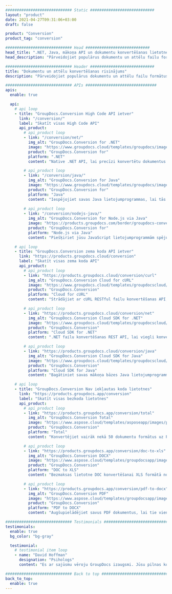 ```yaml
---
############################# Static ############################
layout: "product"
date: 2021-04-27T09:31:06+03:00
draft: false

product: "Conversion"
product_tag: "conversion"

############################# Head ############################
head_title: ".NET, Java, mākoņa API un dokumentu konvertēšanas lietotnes, ko piedāvā GroupDocs"
head_description: "Pārveidojiet populārus dokumentu un attēlu failu formātus jebkurā platformā, izmantojot uz lietotnēm un api balstītus risinājumus."

############################# Header ############################
title: "Dokumentu un attēlu konvertēšanas risinājums"
description: "Pārveidojiet populārus dokumentu un attēlu failu formātus jebkurā platformā, izmantojot uz lietotnēm un api balstītus risinājumus."

############################# APIs ###############################
apis:
  enable: true

  api:
    # api loop
    - title: "GroupDocs.Conversion High Code API ietver"
      link: "/conversion/"
      label: "Skatīt visas High Code API"
      api_product:
        # api_product loop
        - link: "/conversion/net/"
          img_alt: "GroupDocs.Conversion for .NET"
          image: "https://www.groupdocs.cloud/templates/groupdocs/images/product-logos/groupdocs-conversion-net.png"
          product: "GroupDocs.Conversion for"
          platform: ".NET"
          content: "Native .NET API, lai precīzi konvertētu dokumentus un attēlu failu formātus jebkura veida .NET lietojumprogrammās. Atbalsta attēla ūdenszīmju pievienošanu konvertēšanas laikā."

        # api_product loop
        - link: "/conversion/java/"
          img_alt: "GroupDocs.Conversion for Java"
          image: "https://www.groupdocs.cloud/templates/groupdocs/images/product-logos/groupdocs-conversion-java.png"
          product: "GroupDocs.Conversion for"
          platform: "Java"
          content: "Iespējojiet savas Java lietojumprogrammas, lai tās viegli konvertētu starp visiem nozares standarta dokumentu formātiem, tostarp Microsoft Office, PDF, HTML, attēliem un daudziem citiem."
        
        # api_product loop
        - link: "/conversion/nodejs-java/"
          img_alt: "GroupDocs.Conversion for Node.js via Java"
          image: "https://products.groupdocs.com/border/groupdocs-conversion-nodejs-java.svg"
          product: "GroupDocs.Conversion for"
          platform: "Node.js via Java"
          content: "Piešķiriet jūsu JavaScript lietojumprogrammām spēju gludi apstrādāt konversijas starp visiem galvenajiem dokumentu formātiem, piemēram, Microsoft Office, PDF, HTML, attēliem un vairākiem citiem."

    # api loop
    - title: "GroupDocs.Conversion zema koda API ietver"
      link: "https://products.groupdocs.cloud/conversion"
      label: "Skatīt visas zema koda API"
      api_product:
        # api_product loop
        - link: "https://products.groupdocs.cloud/conversion/curl"
          img_alt: "GroupDocs.Conversion Cloud for cURL"
          image: "https://www.groupdocs.cloud/templates/groupdocscloud/images/sdk/272x272/groupdocs_conversion-for-curl.png"
          product: "GroupDocs.Conversion"
          platform: "Cloud for cURL"
          content: "Strādājiet ar cURL RESTful failu konvertēšanas API, lai savās lietojumprogrammās ērti konvertētu Microsoft Office, PDF, e-pasta, Project, HTML un citus izplatītus failu formātus."

        # api_product loop
        - link: "https://products.groupdocs.cloud/conversion/net"
          img_alt: "GroupDocs.Conversion Cloud SDK for .NET"
          image: "https://www.groupdocs.cloud/templates/groupdocscloud/images/sdk/272x272/groupdocs_conversion-for-net.png"
          product: "GroupDocs.Conversion"
          platform: "Cloud SDK for .NET"
          content: ".NET failu konvertēšanas REST API, lai viegli konvertētu Microsoft Office, PDF, e-pastu, projektu, HTML un citus izplatītus failu formātus jebkurā platformā, izmantojot Cloud SDK."

        # api_product loop
        - link: "https://products.groupdocs.cloud/conversion/java"
          img_alt: "GroupDocs.Conversion Cloud SDK for Java"
          image: "https://www.groupdocs.cloud/templates/groupdocscloud/images/sdk/272x272/groupdocs_conversion-for-java.png"
          product: "GroupDocs.Conversion"
          platform: "Cloud SDK for Java"
          content: "Bagātiniet savas mākoņa bāzes Java lietojumprogrammas ar uzlabotām dokumentu konvertēšanas funkcijām jebkurā platformā, kas spēj izsaukt REST API."

    # api loop
    - title: "GroupDocs.Conversion Nav iekļautas koda lietotnes"
      link: "https://products.groupdocs.app/conversion"
      label: "Skatīt visas bezkoda lietotnes"
      api_product:
        # api_product loop
        - link: "https://products.groupdocs.app/conversion/total"
          img_alt: "GroupDocs.Conversion Total"
          image: "https://www.aspose.cloud/templates/asposeapp/images/products/logo/aspose_conversion-app.png"
          product: "GroupDocs.Conversion"
          platform: "Total"
          content: "Konvertējiet vairāk nekā 50 dokumentu formātus uz PDF, XLSX, DOCX, XPS, HTML un citiem."

        # api_product loop
        - link: "https://products.groupdocs.app/conversion/doc-to-xls"
          img_alt: "GroupDocs.Conversion DOCX"
          image: "https://www.aspose.cloud/templates/groupdocsapp/images/products/logo/groupdocs_words-app.png"
          product: "GroupDocs.Conversion"
          platform: "DOC to XLS"
          content: "Bezmaksas lietotne DOC konvertēšanai XLS formātā no jebkuras tīmekļa pārlūkprogrammas."

        # api_product loop
        - link: "https://products.groupdocs.app/conversion/pdf-to-docx"
          img_alt: "GroupDocs.Conversion PDF"
          image: "https://www.aspose.cloud/templates/groupdocsapp/images/products/logo/groupdocs_pdf-app.png"
          product: "GroupDocs.Conversion"
          platform: "PDF to DOCX"
          content: "Augšupielādējiet savus PDF dokumentus, lai tie vienmērīgi konvertētu uz Word (DOCX) formātu."

############################# Testimonials ###############################
testimonials:
  enable: true
  bg_color: "bg-gray"

  testimonial:
    # testimonial item loop
    - name: "David Hoffman"
      designation: "Psihologs"
      content: "Es ar sajūsmu vēroju GroupDocs izaugsmi. Jūsu pilnas komandas atsaucība man ir ļoti palīdzējusi, jo, runājot ar kādu no GroupDocs, varu garantēt, ka kāds klausās un liek lietām notikt."

############################# Back to top ###############################
back_to_top:
  enable: true
---
```


